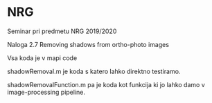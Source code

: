 # NRG
Seminar pri predmetu NRG 2019/2020

Naloga 2.7 Removing shadows from ortho-photo images 

Vsa koda je v mapi code

shadowRemoval.m je koda s katero lahko direktno testiramo.

shadowRemovalFunction.m pa je koda kot funkcija ki jo lahko damo v image-processing pipeline.
